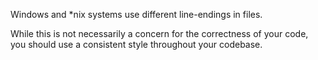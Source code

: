 Windows and *nix systems use different line-endings in files.

While this is not necessarily a concern for the correctness of your code,
you should use a consistent style throughout your codebase.
